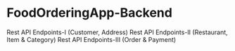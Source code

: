 # FoodOrderingApp-Backend

Rest API Endpoints-I (Customer, Address)
Rest API Endpoints-II (Restaurant, Item & Category)
Rest API Endpoints-III (Order & Payment)
